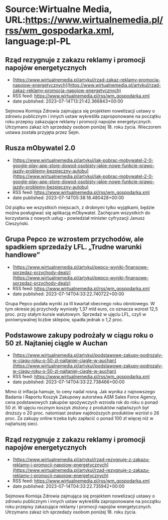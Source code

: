 # Source:Wirtualne Media, URL:https://www.wirtualnemedia.pl/rss/wm_gospodarka.xml, language:pl-PL

## Rząd rezygnuje z zakazu reklamy i promocji napojów energetycznych
 - [https://www.wirtualnemedia.pl/artykul/rzad-zakaz-reklamy-promocja-napojow-energetycznych](https://www.wirtualnemedia.pl/artykul/rzad-zakaz-reklamy-promocja-napojow-energetycznych)
 - RSS feed: https://www.wirtualnemedia.pl/rss/wm_gospodarka.xml
 - date published: 2023-07-14T13:21:42.366843+00:00

Sejmowa Komisja Zdrowia zajmująca się projektem nowelizacji ustawy o zdrowiu publicznym i innych ustaw wykreśliła zaproponowane na początku roku przepisy zakazujące reklamy i promocji napojów energetycznych. Utrzymano zakaz ich sprzedaży osobom poniżej 18. roku życia. Wieczorem ustawa została przyjęta przez Sejm.

## Rusza mObywatel 2.0
 - [https://www.wirtualnemedia.pl/artykul/jak-pobrac-mobywatel-2-0-google-play-app-store-dowod-osobisty-jakie-nowe-funkcje-prawo-jazdy-problemy-bezpieczny-autobu](https://www.wirtualnemedia.pl/artykul/jak-pobrac-mobywatel-2-0-google-play-app-store-dowod-osobisty-jakie-nowe-funkcje-prawo-jazdy-problemy-bezpieczny-autobu)
 - RSS feed: https://www.wirtualnemedia.pl/rss/wm_gospodarka.xml
 - date published: 2023-07-14T05:38:18.480428+00:00

Od piątku we wszystkich miejscach, z drobnymi tylko wyjątkami, będzie można posługiwać się aplikacją mObywatel. Zachęcam wszystkich do korzystania z nowych usług - powiedział minister cyfryzacji Janusz Cieszyński.

## Grupa Pepco ze wzrostem przychodów, ale spadkiem sprzedaży LFL. „Trudne warunki handlowe”
 - [https://www.wirtualnemedia.pl/artykul/pepco-wyniki-finansowe-sprzedaz-przychody-dealz](https://www.wirtualnemedia.pl/artykul/pepco-wyniki-finansowe-sprzedaz-przychody-dealz)
 - RSS feed: https://www.wirtualnemedia.pl/rss/wm_gospodarka.xml
 - date published: 2023-07-14T04:33:22.740722+00:00

Grupa Pepco podała wyniki za III kwartał obecnego roku obrotowego. W tym okresie jej przychody wyniosły 1,37 mld euro, co oznacza wzrost 12,5 proc. przy stałym kursie walutowym. Sprzedaż w ujęciu LFL, czyli w porównywalnej liczbie sklepów, spadła jednak o 1,2 proc.

## Podstawowe zakupy podrożały w ciągu roku o 50 zł. Najtaniej ciągle w Auchan
 - [https://www.wirtualnemedia.pl/artykul/podstawowe-zakupy-podrozaly-w-ciagu-roku-o-50-zl-najtaniej-ciagle-w-auchan](https://www.wirtualnemedia.pl/artykul/podstawowe-zakupy-podrozaly-w-ciagu-roku-o-50-zl-najtaniej-ciagle-w-auchan)
 - RSS feed: https://www.wirtualnemedia.pl/rss/wm_gospodarka.xml
 - date published: 2023-07-14T04:33:22.738466+00:00

Mimo iż inflacja hamuje, to ceny nadal rosną. Jak wynika z najnowszego Badania i Raportu Koszyk Zakupowy autorstwa ASM Sales Force Agency, cena podstawowych zakupów spożywczych wzrosła rok do roku o ponad 50 zł. W ujęciu rocznym koszyk złożony z produktów najtańszych był droższy o 20 proc. natomiast zestaw najdroższych produktów wzrósł o 26 proc. Za zakupy online trzeba było zapłacić o ponad 100 zł więcej niż w najtańszej sieci.

## Rząd rezygnuje z zakazu reklamy i promocji napojów energetycznych
 - [https://www.wirtualnemedia.pl/artykul/rzad-rezygnuje-z-zakazu-reklamy-i-promocji-napojow-energetycznych](https://www.wirtualnemedia.pl/artykul/rzad-rezygnuje-z-zakazu-reklamy-i-promocji-napojow-energetycznych)
 - RSS feed: https://www.wirtualnemedia.pl/rss/wm_gospodarka.xml
 - date published: 2023-07-14T04:33:22.735942+00:00

Sejmowa Komisja Zdrowia zajmująca się projektem nowelizacji ustawy o zdrowiu publicznym i innych ustaw wykreśliła zaproponowane na początku roku przepisy zakazujące reklamy i promocji napojów energetycznych. Utrzymano zakaz ich sprzedaży osobom poniżej 18. roku życia.

